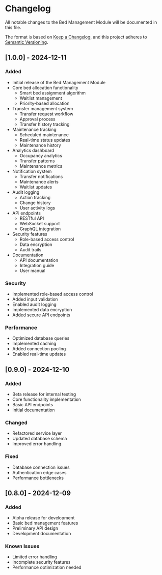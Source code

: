 # Changelog

All notable changes to the Bed Management Module will be documented in this file.

The format is based on [Keep a Changelog](https://keepachangelog.com/en/1.0.0/),
and this project adheres to [Semantic Versioning](https://semver.org/spec/v2.0.0.html).

## [1.0.0] - 2024-12-11

### Added
- Initial release of the Bed Management Module
- Core bed allocation functionality
  - Smart bed assignment algorithm
  - Waitlist management
  - Priority-based allocation
- Transfer management system
  - Transfer request workflow
  - Approval process
  - Transfer history tracking
- Maintenance tracking
  - Scheduled maintenance
  - Real-time status updates
  - Maintenance history
- Analytics dashboard
  - Occupancy analytics
  - Transfer patterns
  - Maintenance metrics
- Notification system
  - Transfer notifications
  - Maintenance alerts
  - Waitlist updates
- Audit logging
  - Action tracking
  - Change history
  - User activity logs
- API endpoints
  - RESTful API
  - WebSocket support
  - GraphQL integration
- Security features
  - Role-based access control
  - Data encryption
  - Audit trails
- Documentation
  - API documentation
  - Integration guide
  - User manual

### Security
- Implemented role-based access control
- Added input validation
- Enabled audit logging
- Implemented data encryption
- Added secure API endpoints

### Performance
- Optimized database queries
- Implemented caching
- Added connection pooling
- Enabled real-time updates

## [0.9.0] - 2024-12-10

### Added
- Beta release for internal testing
- Core functionality implementation
- Basic API endpoints
- Initial documentation

### Changed
- Refactored service layer
- Updated database schema
- Improved error handling

### Fixed
- Database connection issues
- Authentication edge cases
- Performance bottlenecks

## [0.8.0] - 2024-12-09

### Added
- Alpha release for development
- Basic bed management features
- Preliminary API design
- Development documentation

### Known Issues
- Limited error handling
- Incomplete security features
- Performance optimization needed

